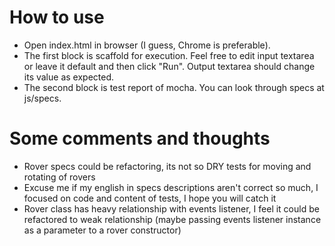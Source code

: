 # How to use
- Open index.html in browser (I guess, Chrome is preferable). 
- The first block is scaffold for execution. Feel free to edit input textarea or leave it default and then click "Run". Output textarea should change its value as expected.
- The second block is test report of mocha. You can look through specs at js/specs.

# Some comments and thoughts
- Rover specs could be refactoring, its not so DRY tests for moving and rotating of rovers
- Excuse me if my english in specs descriptions aren't correct so much, I focused on code and content of tests, I hope you will catch it
- Rover class has heavy relationship with events listener, I feel it could be refactored to weak relationship (maybe passing events listener instance as a parameter to a rover constructor)